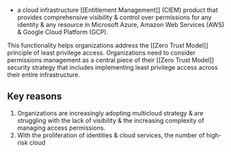 - a cloud infrastructure [[Entitlement Management]] (CIEM) product that provides comprehensive visibility & control over permissions for any identity & any resource in Microsoft Azure, Amazon Web Services (AWS) & Google Cloud Platform (GCP).

This functionality helps organizations address the [[Zero Trust Model]] principle of least privilege access. Organizations need to consider permissions management as a central piece of their [[Zero Trust Model]] security strategy that includes implementing least privilege access across their entire infrastructure.
## Key reasons
1. Organizations are increasingly adopting multicloud strategy & are struggling with the lack of visibility & the increasing complexity of managing access permissions.
2. With the proliferation of identities & cloud services, the number of high-risk cloud